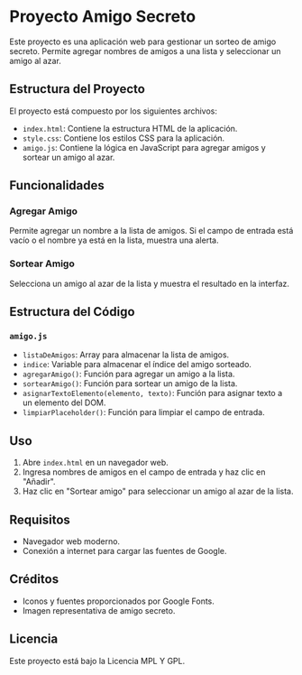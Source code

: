 # Proyecto Amigo Secreto

Este proyecto es una aplicación web para gestionar un sorteo de amigo secreto. Permite agregar nombres de amigos a una lista y seleccionar un amigo al azar.

## Estructura del Proyecto

El proyecto está compuesto por los siguientes archivos:

- `index.html`: Contiene la estructura HTML de la aplicación.
- `style.css`: Contiene los estilos CSS para la aplicación.
- `amigo.js`: Contiene la lógica en JavaScript para agregar amigos y sortear un amigo al azar.

## Funcionalidades

### Agregar Amigo

Permite agregar un nombre a la lista de amigos. Si el campo de entrada está vacío o el nombre ya está en la lista, muestra una alerta.

### Sortear Amigo

Selecciona un amigo al azar de la lista y muestra el resultado en la interfaz.

## Estructura del Código

### `amigo.js`

- `listaDeAmigos`: Array para almacenar la lista de amigos.
- `indice`: Variable para almacenar el índice del amigo sorteado.
- `agregarAmigo()`: Función para agregar un amigo a la lista.
- `sortearAmigo()`: Función para sortear un amigo de la lista.
- `asignarTextoElemento(elemento, texto)`: Función para asignar texto a un elemento del DOM.
- `limpiarPlaceholder()`: Función para limpiar el campo de entrada.

## Uso

1. Abre `index.html` en un navegador web.
2. Ingresa nombres de amigos en el campo de entrada y haz clic en "Añadir".
3. Haz clic en "Sortear amigo" para seleccionar un amigo al azar de la lista.

## Requisitos

- Navegador web moderno.
- Conexión a internet para cargar las fuentes de Google.

## Créditos

- Iconos y fuentes proporcionados por Google Fonts.
- Imagen representativa de amigo secreto.

## Licencia

Este proyecto está bajo la Licencia MPL Y GPL.
